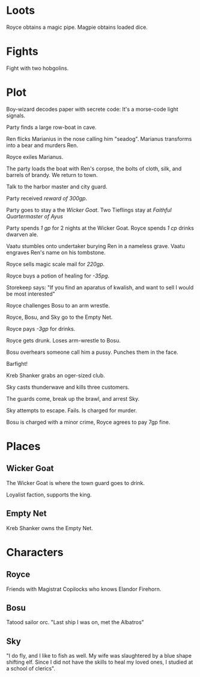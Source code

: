 # Loots
Royce obtains a magic pipe.
Magpie obtains loaded dice.

# Fights
Fight with two hobgolins.

# Plot
Boy-wizard decodes paper with secrete code: It's a morse-code light signals.

Party finds a large row-boat in cave.

Ren flicks Marianius in the nose calling him "seadog". Marianus transforms into a bear and murders Ren.

Royce exiles Marianus.

The party loads the boat with Ren's corpse, the bolts of cloth, silk, and barrels of brandy.
We return to town.

Talk to the harbor master and city guard. 

Party received *reward of 300gp*.

Party goes to stay a the *Wicker Goat*.
Two Tieflings stay at *Faithful Quartermaster of Ayus*

Party spends *1 gp* for 2 nights at the Wicker Goat.
Royce spends *1 cp* drinks dwarven ale.

Vaatu stumbles onto undertaker burying Ren in a nameless grave.
Vaatu engraves Ren's name on his tombstone.

Royce sells magic scale mail for *220gp*.

Royce buys a potion of healing for *-35pg*.

Storekeep says: "If you find an aparatus of kwalish, and want to sell I would
be most interested"

Royce challenges Bosu to an arm wrestle.

Royce, Bosu, and Sky go to the Empty Net.

Royce pays *-3gp* for drinks.

Royce gets drunk. Loses arm-wrestle to Bosu.

Bosu overhears someone call him a pussy. Punches them in the face.

Barfight!

Kreb Shanker grabs an oger-sized club.

Sky casts thunderwave and kills three customers.

The guards come, break up the brawl, and arrest Sky.

Sky attempts to escape. Fails. Is charged for murder.

Bosu is charged with a minor crime, Royce agrees to pay 7gp fine.


# Places 
##  Wicker Goat
The Wicker Goat is where the town guard goes to drink.

Loyalist faction, supports the king.

## Empty Net
Kreb Shanker owns the Empty Net.

# Characters
## Royce
Friends with Magistrat Copilocks who knows Elandor Firehorn.

## Bosu
Tatood sailor orc. "Last ship I was on, met the Albatros"

## Sky 
"I do fly, and I like to fish as well. My wife was slaughtered by a blue shape
shifting elf. Since I did not have the skills to heal my loved ones, I studied
at a school of clerics".
